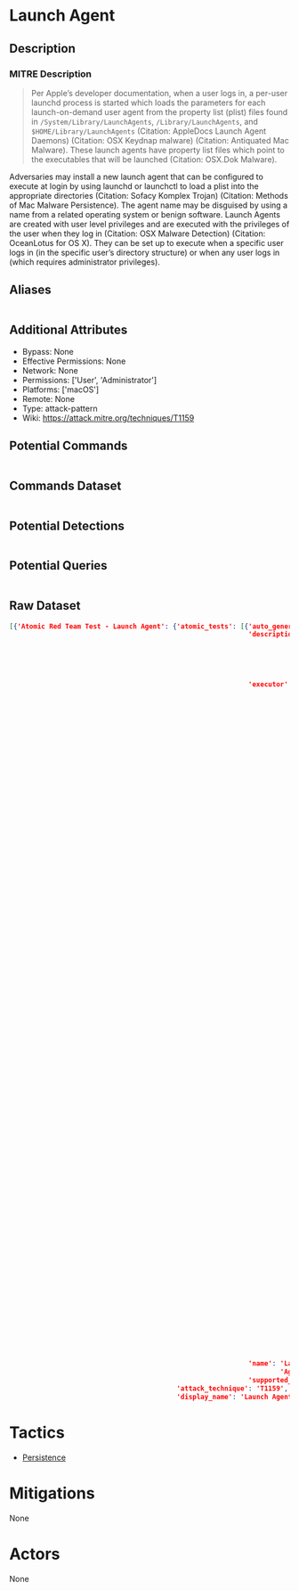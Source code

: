 
# Launch Agent

## Description

### MITRE Description

> Per Apple’s developer documentation, when a user logs in, a per-user launchd process is started which loads the parameters for each launch-on-demand user agent from the property list (plist) files found in <code>/System/Library/LaunchAgents</code>, <code>/Library/LaunchAgents</code>, and <code>$HOME/Library/LaunchAgents</code> (Citation: AppleDocs Launch Agent Daemons) (Citation: OSX Keydnap malware) (Citation: Antiquated Mac Malware). These launch agents have property list files which point to the executables that will be launched (Citation: OSX.Dok Malware).
 
Adversaries may install a new launch agent that can be configured to execute at login by using launchd or launchctl to load a plist into the appropriate directories  (Citation: Sofacy Komplex Trojan)  (Citation: Methods of Mac Malware Persistence). The agent name may be disguised by using a name from a related operating system or benign software. Launch Agents are created with user level privileges and are executed with the privileges of the user when they log in (Citation: OSX Malware Detection) (Citation: OceanLotus for OS X). They can be set up to execute when a specific user logs in (in the specific user’s directory structure) or when any user logs in (which requires administrator privileges).

## Aliases

```

```

## Additional Attributes

* Bypass: None
* Effective Permissions: None
* Network: None
* Permissions: ['User', 'Administrator']
* Platforms: ['macOS']
* Remote: None
* Type: attack-pattern
* Wiki: https://attack.mitre.org/techniques/T1159

## Potential Commands

```

```

## Commands Dataset

```

```

## Potential Detections

```json

```

## Potential Queries

```json

```

## Raw Dataset

```json
[{'Atomic Red Team Test - Launch Agent': {'atomic_tests': [{'auto_generated_guid': 'a5983dee-bf6c-4eaf-951c-dbc1a7b90900',
                                                            'description': 'Create '
                                                                           'a '
                                                                           'plist '
                                                                           'and '
                                                                           'execute '
                                                                           'it\n',
                                                            'executor': {'name': 'manual',
                                                                         'steps': '1. '
                                                                                  'Create '
                                                                                  'file '
                                                                                  '- '
                                                                                  '.client\n'
                                                                                  '\n'
                                                                                  '2. '
                                                                                  'osascript '
                                                                                  '-e '
                                                                                  "'tell "
                                                                                  'app '
                                                                                  '"Finder" '
                                                                                  'to '
                                                                                  'display '
                                                                                  'dialog '
                                                                                  '"Hello '
                                                                                  'World"\'\n'
                                                                                  '\n'
                                                                                  '3. '
                                                                                  'Place '
                                                                                  'the '
                                                                                  'following '
                                                                                  'in '
                                                                                  'a '
                                                                                  'new '
                                                                                  'file '
                                                                                  'under '
                                                                                  '~/Library/LaunchAgents '
                                                                                  'as '
                                                                                  'com.atomicredteam.plist\n'
                                                                                  '\n'
                                                                                  '4.\n'
                                                                                  '<?xml '
                                                                                  'version="1.0" '
                                                                                  'encoding="UTF-8"?>\n'
                                                                                  '<!DOCTYPE '
                                                                                  'plist '
                                                                                  'PUBLIC '
                                                                                  '"-//Apple//DTD '
                                                                                  'PLIST '
                                                                                  '1.0//EN" '
                                                                                  '"http://www.apple.com/DTDs/PropertyList-1.0.dtd">\n'
                                                                                  '<plist '
                                                                                  'version="1.0">\n'
                                                                                  '<dict>\n'
                                                                                  ' '
                                                                                  '<key>KeepAlive</key>\n'
                                                                                  ' '
                                                                                  '<true/>\n'
                                                                                  ' '
                                                                                  '<key>Label</key>\n'
                                                                                  ' '
                                                                                  '<string>com.client.client</string>\n'
                                                                                  ' '
                                                                                  '<key>ProgramArguments</key>\n'
                                                                                  ' '
                                                                                  '<array>\n'
                                                                                  ' '
                                                                                  '<string>/Users/<update '
                                                                                  'path '
                                                                                  'to '
                                                                                  '.clent '
                                                                                  'file>/.client</string>\n'
                                                                                  ' '
                                                                                  '</array>\n'
                                                                                  ' '
                                                                                  '<key>RunAtLoad</key>\n'
                                                                                  ' '
                                                                                  '<true/>\n'
                                                                                  ' '
                                                                                  '<key>NSUIElement</key>\n'
                                                                                  ' '
                                                                                  '<string>1</string>\n'
                                                                                  '</dict>\n'
                                                                                  '</plist>\n'
                                                                                  '\n'
                                                                                  '5. '
                                                                                  'launchctl '
                                                                                  'load '
                                                                                  '-w '
                                                                                  '~/Library/LaunchAgents/com.atomicredteam.plist\n'},
                                                            'name': 'Launch '
                                                                    'Agent',
                                                            'supported_platforms': ['macos']}],
                                          'attack_technique': 'T1159',
                                          'display_name': 'Launch Agent'}}]
```

# Tactics


* [Persistence](../tactics/Persistence.md)


# Mitigations

None

# Actors

None
